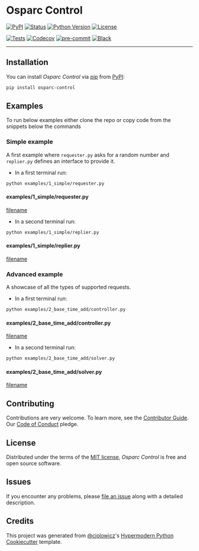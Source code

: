 # Osparc Control

[![PyPI](https://img.shields.io/pypi/v/osparc-control.svg)](https://pypi.org/project/osparc-control/) [![Status](https://img.shields.io/pypi/status/osparc-control.svg)](https://pypi.org/project/osparc-control/) [![Python Version](https://img.shields.io/pypi/pyversions/osparc-control)](https://pypi.org/project/osparc-control) [![License](https://img.shields.io/pypi/l/osparc-control)](https://opensource.org/licenses/MIT)

[![Tests](https://github.com/ITISFoundation/osparc-control/workflows/Tests/badge.svg)](https://github.com/ITISFoundation/osparc-control/actions?workflow=Tests) [![Codecov](https://codecov.io/gh/ITISFoundation/osparc-control/branch/main/graph/badge.svg)](https://codecov.io/gh/ITISFoundation/osparc-control) [![pre-commit](https://img.shields.io/badge/pre--commit-enabled-brightgreen?logo=pre-commit&logoColor=white)](https://github.com/pre-commit/pre-commit) [![Black](https://img.shields.io/badge/code%20style-black-000000.svg)](https://github.com/psf/black)

---

## Installation

You can install _Osparc Control_ via [pip] from [PyPI]:

```bash
pip install osparc-control
```

## Examples

To run below examples either clone the repo or copy code from the snippets
below the commands

### Simple example

A first example where `requester.py` asks for a random number and
`replier.py` defines an interface to provide it.

- In a first terminal run:

```bash
python examples/1_simple/requester.py
```

#### examples/1_simple/requester.py

[filename](examples/1_simple/requester.py ":include :type=code")

- In a second terminal run:

```bash
python examples/1_simple/replier.py
```

#### examples/1_simple/replier.py

[filename](examples/1_simple/replier.py ":include :type=code")

### Advanced example

A showcase of all the types of supported requests.

- In a first terminal run:

```bash
python examples/2_base_time_add/controller.py
```

#### examples/2_base_time_add/controller.py

[filename](examples/2_base_time_add/controller.py ":include :type=code")

- In a second terminal run:

```bash
python examples/2_base_time_add/solver.py
```

#### examples/2_base_time_add/solver.py

[filename](examples/2_base_time_add/solver.py ":include :type=code")

## Contributing

Contributions are very welcome.
To learn more, see the [Contributor Guide].
Our [Code of Conduct] pledge.

## License

Distributed under the terms of the [MIT license],
_Osparc Control_ is free and open source software.

## Issues

If you encounter any problems,
please [file an issue] along with a detailed description.

## Credits

This project was generated from [@cjolowicz]'s [Hypermodern Python Cookiecutter] template.

[@cjolowicz]: https://github.com/cjolowicz
[cookiecutter]: https://github.com/audreyr/cookiecutter
[mit license]: LICENSE.md
[pypi]: https://pypi.org/
[hypermodern python cookiecutter]: https://github.com/cjolowicz/cookiecutter-hypermodern-python
[file an issue]: https://github.com/ITISFoundation/osparc-control/issues
[pip]: https://pip.pypa.io/
[contributor guide]: CONTRIBUTING.md
[code of conduct]: CODE_OF_CONDUCT.md
